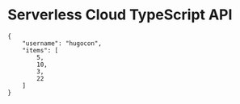 # Serverless Cloud TypeScript API

```
{
    "username": "hugocon",
    "items": [
        5,
        10,
        3,
        22
    ]
}
```
